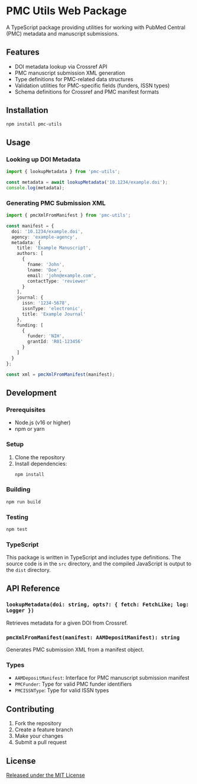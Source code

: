 # PMC Utils Web Package

A TypeScript package providing utilities for working with PubMed Central (PMC) metadata and manuscript submissions.

## Features

- DOI metadata lookup via Crossref API
- PMC manuscript submission XML generation
- Type definitions for PMC-related data structures
- Validation utilities for PMC-specific fields (funders, ISSN types)
- Schema definitions for Crossref and PMC manifest formats

## Installation

```bash
npm install pmc-utils
```

## Usage

### Looking up DOI Metadata

```typescript
import { lookupMetadata } from 'pmc-utils';

const metadata = await lookupMetadata('10.1234/example.doi');
console.log(metadata);
```

### Generating PMC Submission XML

```typescript
import { pmcXmlFromManifest } from 'pmc-utils';

const manifest = {
  doi: '10.1234/example.doi',
  agency: 'example-agency',
  metadata: {
    title: 'Example Manuscript',
    authors: [
      {
        fname: 'John',
        lname: 'Doe',
        email: 'john@example.com',
        contactType: 'reviewer'
      }
    ],
    journal: {
      issn: '1234-5678',
      issnType: 'electronic',
      title: 'Example Journal'
    },
    funding: [
      {
        funder: 'NIH',
        grantId: 'R01-123456'
      }
    ]
  }
};

const xml = pmcXmlFromManifest(manifest);
```

## Development

### Prerequisites

- Node.js (v16 or higher)
- npm or yarn

### Setup

1. Clone the repository
2. Install dependencies:
   ```bash
   npm install
   ```

### Building

```bash
npm run build
```

### Testing

```bash
npm test
```

### TypeScript

This package is written in TypeScript and includes type definitions. The source code is in the `src` directory, and the compiled JavaScript is output to the `dist` directory.

## API Reference

### `lookupMetadata(doi: string, opts?: { fetch: FetchLike; log: Logger })`

Retrieves metadata for a given DOI from Crossref.

### `pmcXmlFromManifest(manifest: AAMDepositManifest): string`

Generates PMC submission XML from a manifest object.

### Types

- `AAMDepositManifest`: Interface for PMC manuscript submission manifest
- `PMCFunder`: Type for valid PMC funder identifiers
- `PMCISSNType`: Type for valid ISSN types

## Contributing

1. Fork the repository
2. Create a feature branch
3. Make your changes
4. Submit a pull request

## License

[Released under the MIT License](./LICENSE)
